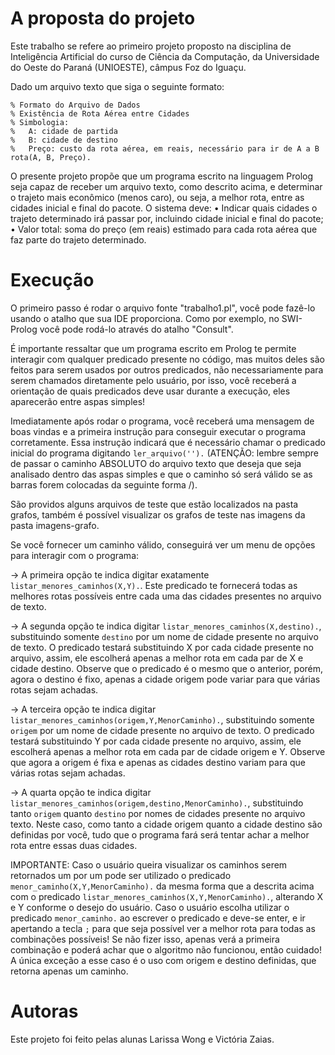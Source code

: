 # A proposta do projeto

Este trabalho se refere ao primeiro projeto proposto na disciplina de Inteligência Artificial do curso de Ciência da Computação, da Universidade do Oeste do Paraná (UNIOESTE), câmpus Foz do Iguaçu.

Dado um arquivo texto que siga o seguinte formato:

    % Formato do Arquivo de Dados
    % Existência de Rota Aérea entre Cidades
    % Simbologia:
    %   A: cidade de partida
    %   B: cidade de destino
    %   Preço: custo da rota aérea, em reais, necessário para ir de A a B
    rota(A, B, Preço).

O presente projeto propõe que um programa escrito na linguagem Prolog seja capaz de receber um arquivo texto, como descrito acima, e determinar o trajeto mais econômico (menos caro), ou seja, a melhor rota, entre as cidades inicial e final do pacote. O sistema deve:
• Indicar quais cidades o trajeto determinado irá passar por, incluindo cidade inicial e final do pacote;
• Valor total: soma do preço (em reais) estimado para cada rota aérea que faz parte do trajeto determinado.

# Execução

O primeiro passo é rodar o arquivo fonte "trabalho1.pl", você pode fazê-lo usando o atalho que sua IDE proporciona. Como por exemplo, no SWI-Prolog você pode rodá-lo através do atalho "Consult".

É importante ressaltar que um programa escrito em Prolog te permite interagir com qualquer predicado presente no código, mas muitos deles são feitos para serem usados por outros predicados, não necessariamente para serem chamados diretamente pelo usuário, por isso, você receberá a orientação de quais predicados deve usar durante a execução, eles aparecerão entre aspas simples!

Imediatamente após rodar o programa, você receberá uma mensagem de boas vindas e a primeira instrução para conseguir executar o programa corretamente. Essa instrução indicará que é necessário chamar o predicado inicial do programa digitando `ler_arquivo('').` (ATENÇÃO: lembre sempre de passar o caminho ABSOLUTO do arquivo texto que deseja que seja analisado dentro das aspas simples e que o caminho só será válido se as barras forem colocadas da seguinte forma /).

São providos alguns arquivos de teste que estão localizados na pasta grafos, também é possível visualizar os grafos de teste nas imagens da pasta imagens-grafo.

Se você fornecer um caminho válido, conseguirá ver um menu de opções para interagir com o programa:

-> A primeira opção te indica digitar exatamente `listar_menores_caminhos(X,Y).`. Este predicado te fornecerá todas as melhores rotas possíveis entre cada uma das cidades presentes no arquivo de texto.

-> A segunda opção te indica digitar `listar_menores_caminhos(X,destino).`, substituindo somente `destino` por um nome de cidade presente no arquivo de texto. O predicado testará substituindo X por cada cidade presente no arquivo, assim, ele escolherá apenas a melhor rota em cada par de X e cidade destino. Observe que o predicado é o mesmo que o anterior, porém, agora o destino é fixo, apenas a cidade origem pode variar para que várias rotas sejam achadas.

-> A terceira opção te indica digitar `listar_menores_caminhos(origem,Y,MenorCaminho).`, substituindo somente `origem` por um nome de cidade presente no arquivo de texto. O predicado testará substituindo Y por cada cidade presente no arquivo, assim, ele escolherá apenas a melhor rota em cada par de cidade origem e Y. Observe que agora a origem é fixa e apenas as cidades destino variam para que várias rotas sejam achadas.

-> A quarta opção te indica digitar `listar_menores_caminhos(origem,destino,MenorCaminho).`, substituindo tanto `origem` quanto `destino` por nomes de cidades presente no arquivo texto. Neste caso, como tanto a cidade origem quanto a cidade destino são definidas por você, tudo que o programa fará será tentar achar a melhor rota entre essas duas cidades.

IMPORTANTE: Caso o usuário queira visualizar os caminhos serem retornados um por um pode ser utilizado o predicado `menor_caminho(X,Y,MenorCaminho).` da mesma forma que a descrita acima com o predicado `listar_menores_caminhos(X,Y,MenorCaminho).`, alterando X e Y conforme o desejo do usuário. Caso o usuário escolha utilizar o predicado `menor_caminho.` ao escrever o predicado e deve-se enter, e ir apertando a tecla `;` para que seja possível ver a melhor rota para todas as combinações possíveis! Se não fizer isso, apenas verá a primeira combinação e poderá achar que o algoritmo não funcionou, então cuidado! A única exceção a esse caso é o uso com origem e destino definidas, que retorna apenas um caminho.

# Autoras

Este projeto foi feito pelas alunas Larissa Wong e Victória Zaias.
